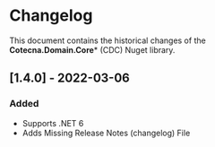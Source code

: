 ﻿# Changelog
This document contains the historical changes of the **Cotecna.Domain.Core*** (CDC) Nuget library.

## [1.4.0] - 2022-03-06
### Added
- Supports .NET 6
- Adds Missing Release Notes (changelog) File
